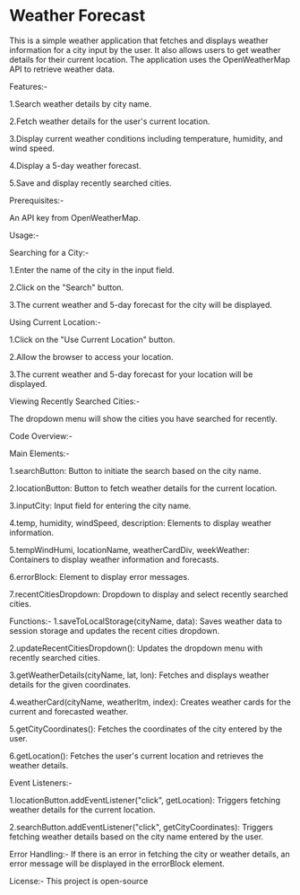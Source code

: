 # Weather Forecast
This is a simple weather application that fetches and displays weather information for a city input by the user. It also allows users to get weather details for their current location. The application uses the OpenWeatherMap API to retrieve weather data.

Features:-

1.Search weather details by city name.

2.Fetch weather details for the user's current location.

3.Display current weather conditions including temperature, humidity, and wind speed.

4.Display a 5-day weather forecast.

5.Save and display recently searched cities.

Prerequisites:-

An API key from OpenWeatherMap.

Usage:-

Searching for a City:-

1.Enter the name of the city in the input field.

2.Click on the "Search" button.

3.The current weather and 5-day forecast for the city will be displayed.

Using Current Location:-

1.Click on the "Use Current Location" button.

2.Allow the browser to access your location.

3.The current weather and 5-day forecast for your location will be displayed.

Viewing Recently Searched Cities:-

The dropdown menu will show the cities you have searched for recently.

Code Overview:-

Main Elements:-

1.searchButton: Button to initiate the search based on the city name.

2.locationButton: Button to fetch weather details for the current location.

3.inputCity: Input field for entering the city name.

4.temp, humidity, windSpeed, description: Elements to display weather information.

5.tempWindHumi, locationName, weatherCardDiv, weekWeather: Containers to display weather information and forecasts.

6.errorBlock: Element to display error messages.

7.recentCitiesDropdown: Dropdown to display and select recently searched cities.

Functions:- 1.saveToLocalStorage(cityName, data): Saves weather data to session storage and updates the recent cities dropdown.

2.updateRecentCitiesDropdown(): Updates the dropdown menu with recently searched cities.

3.getWeatherDetails(cityName, lat, lon): Fetches and displays weather details for the given coordinates.

4.weatherCard(cityName, weatherItm, index): Creates weather cards for the current and forecasted weather.

5.getCityCoordinates(): Fetches the coordinates of the city entered by the user.

6.getLocation(): Fetches the user's current location and retrieves the weather details.

Event Listeners:-

1.locationButton.addEventListener("click", getLocation): Triggers fetching weather details for the current location.

2.searchButton.addEventListener("click", getCityCoordinates): Triggers fetching weather details based on the city name entered by the user.

Error Handling:- If there is an error in fetching the city or weather details, an error message will be displayed in the errorBlock element.

License:- This project is open-source 
